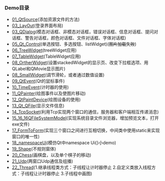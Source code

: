 ### Demo目录

- [01_QtSource](https://github.com/whyzzd/QtStudy/tree/master/01_QtSource)(添加资源文件的方法)
- [03_LayOut](https://github.com/whyzzd/QtStudy/tree/master/03_LayOut)(登录界面布局)
- [03_QDialog](https://github.com/whyzzd/QtStudy/tree/master/03_QDialog)(模态对话框、非模态对话框，错误对话框、信息对话框、提问对话框、警告对话框，颜色对话框、文件对话框、字体对话框)
- [05_Qt_Control](https://github.com/whyzzd/QtStudy/tree/master/05_Qt_Control)(单选按钮、多选按钮、listWidget)(~~图片加载失败~~)
- [06_TreeWidget](https://github.com/whyzzd/QtStudy/tree/master/06_TreeWidget)(treeWidget应用)
- [07_TableWidget](https://github.com/whyzzd/QtStudy/tree/master/07_TableWidget)(TableWidget应用)
- [08_OrtherWidget](https://github.com/whyzzd/QtStudy/tree/master/08_OrtherWidget)(设置stackedWidget的显示页、改变下拉框选项、用QLabel和QMovie显示图片)
- [08_SmallWidget](https://github.com/whyzzd/QtStudy/tree/master/08_SmallWidget)(调节滑轮，或者通过数值设置)
- [09_QtEvent](https://github.com/whyzzd/QtStudy/tree/master/09_QtEvent)(Qt的鼠标事件)
- [10_TimeEvent](https://github.com/whyzzd/QtStudy/tree/master/10_TimeEvent)(计时器的使用)
- [11_QPainter](https://github.com/whyzzd/QtStudy/tree/master/11_QPainter)(绘图事件以及使图片移动)
- [12_QtPaintDevice](https://github.com/whyzzd/QtStudy/tree/master/12_QtPaintDevice)(绘图设备的使用)
- [13_Qt_QFile](https://github.com/whyzzd/QtStudy/tree/master/13_Qt_QFile)(显示文件信息)
- [14_TcpSocket](https://github.com/whyzzd/QtStudy/tree/master/14_TcpSocket)(利用Tcp实现两个窗口的通信，服务器和客户端相互传递消息)
- [15_16_16QFileSystemModel](https://github.com/whyzzd/QtStudy/tree/master/15_QFileSystemModel)(实现系统目录文件浏览器，增加预览文本，打开exe文件)
- [17_FormToForm](https://github.com/whyzzd/QtStudy/tree/master/17_FormToForm)(实现三个窗口之间进行互相切换，中间类中使用static来实现窗口的唯一性)
- [18_namespaceUi](https://github.com/whyzzd/QtStudy/tree/master/18_namespaceUi)(模仿Qt中namespace Ui{}小demo)
- [19_Shape](https://github.com/whyzzd/QtStudy/tree/master/19_Shape)(不规则窗体)
- [20_Chess](https://github.com/whyzzd/QtStudy/tree/master/20_Chess)(画棋盘，以及单个棋子的移动)
- [21_Udp](https://github.com/whyzzd/QtStudy/tree/master/21_Udp)(两窗口Udp通信及组播)
- [22_Thread](https://github.com/whyzzd/QtStudy/tree/master/22_Thread)(1.继承线程类方式：子线程让计时器停止  2.自定义类放入线程方式：子线程让计时器停止 3.子线程中画图)


